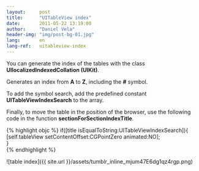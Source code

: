 ```yaml
---
layout:     post
title:      "UITableView index"
date:       2011-05-22 13:19:00
author:     "Daniel Vela"
header-img: "img/post-bg-01.jpg"
lang:       en
lang-ref:   uitableview-index
---
```


You can generate the index of the tables with the class **UIlocalizedIndexedCollation (UIKit)**.

Generates an index from **A** to **Z**, including the **#** symbol.

To add the symbol search, add the predefined constant **UITableViewIndexSearch** to the array.

Finally, to move the table in the position of the browser, use the following code in the function **sectionForSectionIndexTitle**.

{% highlight objc %}
if([title isEqualToString:UITableViewIndexSearch]){  
    [self.tableView setContentOffset:CGPointZero animated:NO];  
}  
{% endhighlight %}

![table index]({{ site.url }}/assets/tumblr_inline_mjum47E6dg1qz4rgp.png)